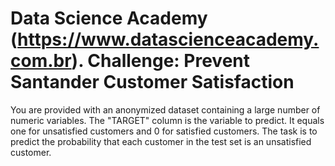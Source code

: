 # Data Science Academy (https://www.datascienceacademy.com.br). Challenge: Prevent Santander Customer Satisfaction

You are provided with an anonymized dataset containing a large number of numeric variables. The "TARGET" column is the variable to predict. It equals one for unsatisfied customers and 0 for satisfied customers. The task is to predict the probability that each customer in the test set is an unsatisfied customer.
